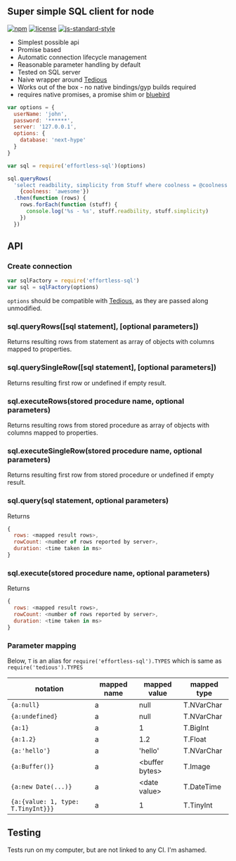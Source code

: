 ## Super simple SQL client for node

[![npm][npm-badge]][npm-url]
[![license][lic-badge]](LICENSE)
[![js-standard-style][style-badge]][style-url]

- Simplest possible api
- Promise based
- Automatic connection lifecycle management
- Reasonable parameter handling by default
- Tested on SQL server
- Naive wrapper around [Tedious](https://www.npmjs.com/package/tedious)
- Works out of the box - no native bindings/gyp builds required
- requires native promises, a promise shim or [bluebird](https://www.npmjs.com/package/bluebird)

```js
var options = {
  userName: 'john',
  password: '******',
  server: '127.0.0.1',
  options: {
    database: 'next-hype'
  }
}

var sql = require('effortless-sql')(options)

sql.queryRows(
  'select readbility, simplicity from Stuff where coolness = @coolness',
    {coolness: 'awesome'})
  .then(function (rows) {
    rows.forEach(function (stuff) {
      console.log('%s - %s', stuff.readbility, stuff.simplicity)
    })
  })
  ```

## API

### Create connection

```js
var sqlFactory = require('effortless-sql')
var sql = sqlFactory(options)
```

```options``` should be compatible with [Tedious](http://pekim.github.io/tedious/getting-started.html), as they are passed along unmodified.

### sql.queryRows([sql statement], [optional parameters])
Returns resulting rows from statement as array of objects with columns mapped
 to properties.

### sql.querySingleRow([sql statement], [optional parameters])
Returns resulting first row or undefined if empty result.

### sql.executeRows(stored procedure name, optional parameters)
Returns resulting rows from stored procedure as array of objects with columns mapped to properties.

### sql.executeSingleRow(stored procedure name, optional parameters)
Returns resulting first row from stored procedure or undefined if empty result.

### sql.query(sql statement, optional parameters)
Returns
```js
{
  rows: <mapped result rows>,
  rowCount: <number of rows reported by server>,
  duration: <time taken in ms>
}
```

### sql.execute(stored procedure name, optional parameters)
Returns
```js
{
  rows: <mapped result rows>,
  rowCount: <number of rows reported by server>,
  duration: <time taken in ms>
}
```

### Parameter mapping
Below, ```T``` is an alias for ```require('effortless-sql').TYPES``` which is same as ```require('tedious').TYPES```

|notation|mapped name|mapped value|mapped type|
|--------|-----------|------------|-----------|
|```{a:null}```|a|null|T.NVarChar|
|```{a:undefined}```|a|null|T.NVarChar|
|```{a:1}```|a|1|T.BigInt|
|```{a:1.2}```|a|1.2|T.Float|
|```{a:'hello'}```|a|'hello'|T.NVarChar|
|```{a:Buffer()}```|a|&lt;buffer bytes&gt;|T.Image|
|```{a:new Date(...)}```|a|&lt;date value&gt;|T.DateTime|
|```{a:{value: 1, type: T.TinyInt}}}```|a|1|T.TinyInt|

## Testing
Tests run on my computer, but are not linked to any CI. I'm ashamed.


[npm-badge]: https://img.shields.io/npm/v/effortless-sql.svg?style=flat
[npm-url]: https://npmjs.org/package/effortless-sql
[lic-badge]: https://img.shields.io/npm/l/effortless-sql.svg?style=flat
[style-badge]: https://img.shields.io/badge/code%20style-standard-brightgreen.svg?style=flat
[style-url]: https://github.com/feross/standard
